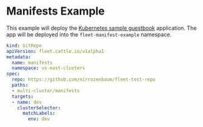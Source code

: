 # Manifests Example

This example will deploy the [Kubernetes sample guestbook](https://github.com/kubernetes/examples/tree/master/guestbook/) application.
The app will be deployed into the `fleet-manifest-example` namespace.

```yaml
kind: GitRepo
apiVersion: fleet.cattle.io/v1alpha1
metadata:
  name: manifests
  namespace: us-east-clusters
spec:
  repo: https://github.com/nirrozenbaum/fleet-test-repo
  paths:
  - multi-cluster/manifests
  targets:
  - name: dev
    clusterSelector:
      matchLabels:
        env: dev
```
